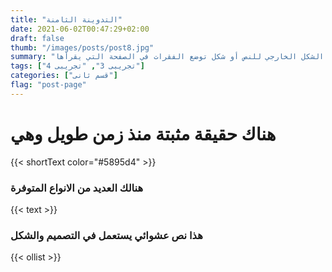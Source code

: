 ```yaml
---
title: "التدوينة الثامنة"
date: 2021-06-02T00:47:29+02:00
draft: false
thumb: "/images/posts/post8.jpg"
summary: "هناك حقيقة مثبتة منذ زمن طويل وهي أن المحتوى المقروء لصفحة ما سيلهي القارئ عن التركيز على الشكل الخارجي للنص أو شكل توضع الفقرات في الصفحة التي يقرأها"
tags: ["تجريبى 3", "تجريبى 4"]
categories: ["قسم ثانى"]
flag: "post-page"
---
```





# هناك حقيقة مثبتة منذ زمن طويل وهي

{{< shortText color="#5895d4" >}}

### هنالك العديد من الانواع المتوفرة

{{< text >}}

### هذا نص عشوائي يستعمل في التصميم والشكل

{{< ollist >}}
